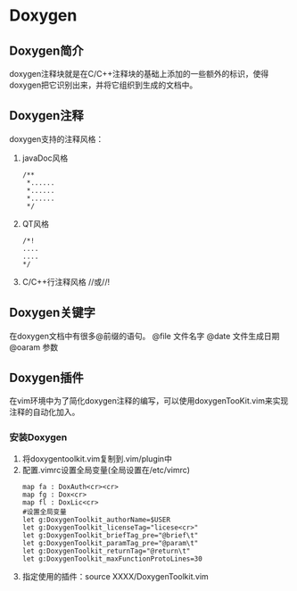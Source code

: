 Doxygen
================================================================================================================
## Doxygen简介
   doxygen注释块就是在C/C++注释块的基础上添加的一些额外的标识，使得doxygen把它识别出来，并将它组织到生成的文档中。
## Doxygen注释
   doxygen支持的注释风格：
   1. javaDoc风格 
      ```
      /**
       *......
       *......
       *......
       */
       ```
   2. QT风格
      ```
      /*!
      ....
      ....
      */
      ```
   3. C/C++行注释风格
      //或//!
## Doxygen关键字
   在doxygen文档中有很多@前缀的语句。
   @file 文件名字
   @date 文件生成日期
   @oaram 参数
## Doxygen插件
  在vim环境中为了简化doxygen注释的编写，可以使用doxygenTooKit.vim来实现
  注释的自动化加入。
### 安装Doxygen
   1. 将doxygentoolkit.vim复制到.vim/plugin中
   2. 配置.vimrc设置全局变量(全局设置在/etc/vimrc)
      ```
      map fa : DoxAuth<cr><cr>
      map fg : Dox<cr>
      map fl : DoxLic<cr>
      #设置全局变量
      let g:DoxygenToolkit_authorName=$USER
      let g:DoxygenToolkit_licenseTag="licese<cr>"
      let g:DoxygenToolkit_briefTag_pre="@brief\t"
      let g:DoxygenToolkit_paramTag_pre="@param\t"
      let g:DoxygenToolkit_returnTag="@return\t"
      let g:DoxygenToolkit_maxFunctionProtoLines=30
      ```
   3. 指定使用的插件：source XXXX/DoxygenToolkit.vim

